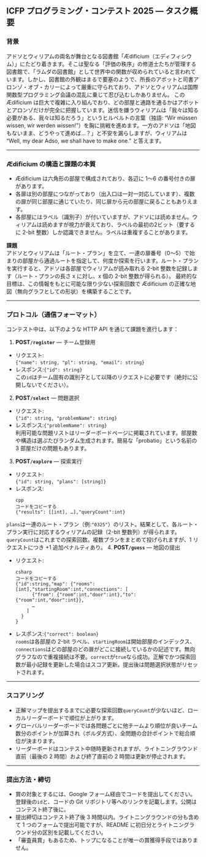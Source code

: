 ## ICFP プログラミング・コンテスト 2025 — タスク概要
### 背景
アドソとウィリアムの両名が舞台となる図書館「Ædificium（エディフィシウム）」にたどり着きます。そこは聖なる「評価の秩序」の修道士たちが管理する図書館で、「ラムダの図書館」として世界中の関数が収められていると言われています。しかし、図書館の外観はまるで要塞のようで、所長のアボットと司書アロンゾ・オブ・カリーによって厳重に守られており、アドソとウィリアムは国際関数型プログラミング会議の混乱に乗じて忍び込むしかありません。
この Ædificium は巨大で複雑に入り組んでおり、どの部屋と通路を通るかはアボットとアロンゾだけが完全に把握しています。迷信を嫌うウィリアムは「我々は知る必要がある、我々は知るだろう」というヒルベルトの言葉（独語: “Wir müssen wissen, wir werden wissen!”）を胸に挑戦を進めます。一方のアドソは「地図もないまま、どうやって進めば…？」と不安を漏らしますが、ウィリアムは “Well, my dear Adso, we shall have to make one.” と答えます。

---

### Ædificium の構造と課題の本質

- Ædificium は六角形の部屋で構成されており、各辺に 1〜6 の番号付きの扉があります。
- 各扉は別の部屋につながっており（出入口は一対一対応しています）、複数の扉が同じ部屋に通じていたり、同じ扉から元の部屋に戻ることもありえます。
- 各部屋にはラベル（識別子）が付いていますが、アドソには読めません。ウィリアムは読めますが視力が衰えており、ラベルの最初の2ビット（要するに 2-bit 整数）しか認識できません。ラベルは重複することがあります。

**課題** <br>アドソとウィリアムは「ルート・プラン」を立て、一連の扉番号（0～5）で始まりの部屋から通過ルートを指定して、何度か探索を行います。ルート・プランを実行すると、アドソは各部屋でウィリアムが読み取れる 2-bit 整数を記録します（ルート・プランの長さ x に対し、x 個の 2-bit 整数が得られる）。
最終的な目標は、この情報をもとに可能な限り少ない探索回数で Ædificium の正確な地図（無向グラフとしての形状）を構築することです。

---

### プロトコル（通信フォーマット）
コンテスト中は、以下のような HTTP API を通じて課題を進行します：

1. **POST`/register`** — チーム登録用
  - リクエスト:<br>`{"name": string, "pl": string, "email": string}`
  - レスポンス:`{"id": string}`<br>この`id`はチーム固有の識別子として以降のリクエストに必要です（絶対に公開しないでください）。
2. **POST`/select`** — 問題選択
  - リクエスト:<br>`{"id": string, "problemName": string}`
  - レスポンス:`{"problemName": string}`<br>利用可能な問題リストはリーダーボードページに掲載されています。部屋数や構造は選ぶたびランダム生成されます。簡易な「probatio」という名前の 3 部屋だけの問題もあります。
3. **POST`/explore`** — 探索実行
  - リクエスト:<br>`{"id": string, "plans": [string]}`
  - レスポンス:
    ```
    cpp
    コードをコピーする
    {"results": [[int], …],"queryCount":int}
    ```
  `plans`は一連のルート・プラン（例:`"0325"`）のリスト。結果として、各ルート・プラン実行に対応するウィリアムの記録（2-bit 整数列）が得られます。`queryCount`はこれまでの探索回数。複数プランをまとめて投げられますが、1 リクエストにつき +1 追加ペナルティあり。
4. **POST`/guess`** — 地図の提出
  - リクエスト:
    ```
    csharp
    コードをコピーする
    {"id":string,"map": {"rooms": [int],"startingRoom":int,"connections": [
          {"from": {"room":int,"door":int},"to": {"room":int,"door":int}},
          …
        ]
      }
    }
    ```
  - レスポンス:`{"correct": boolean}`<br>`rooms`は各部屋の 2-bit ラベル、`startingRoom`は開始部屋のインデックス、`connections`はどの部屋のどの扉がどこに接続しているかの記述です。無向グラフなので重複接続は不要。`correct`が`true`なら成功。正解でかつ探索回数が最小記録を更新した場合はスコア更新。提出後は問題選択状態がリセットされます。

---

### スコアリング

- 正解マップを提出するまでに必要な探索回数`queryCount`が少ないほど、ローカルリーダーボードで順位が上がります。
- グローバルリーダーボードでは各問題ごとに他チームより順位が良いチーム数分のポイントが加算され（ボルダ方式）、全問題の合計ポイントで総合順位が決まります。
- リーダーボードはコンテスト中随時更新されますが、ライトニングラウンド直前（最後の 2 時間）および終了直前の 2 時間は更新が停止されます。

---

### 提出方法・締切

- 賞の対象とするには、Google フォーム経由でコードを提出してください。登録後の`id`と、コードの Git リポジトリ等へのリンクを記載します。公開はコンテスト終了後に。
- 提出締切はコンテスト終了後 3 時間以内。ライトニングラウンドの分も含めて 1 つのフォームで提出可能ですが、README に初日分とライトニングラウンド分の区別を記載してください。
- 「審査員賞」もあるため、トップになることが唯一の賞獲得手段ではありません。